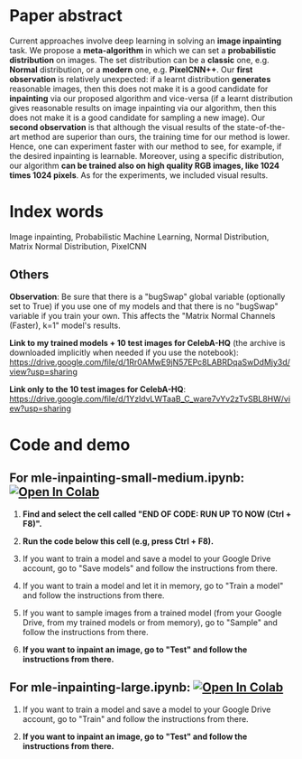 # Paper abstract

Current approaches involve deep learning in solving an **image inpainting** task. We propose a **meta-algorithm** in which we can set a **probabilistic distribution** on images. The set distribution can be a **classic** one, e.g. **Normal** distribution, or a **modern** one, e.g. **PixelCNN++**. Our **first observation** is relatively unexpected: if a learnt distribution **generates** reasonable images, then this does not make it is a good candidate for **inpainting** via our proposed algorithm and vice-versa (if a learnt distribution gives reasonable results on image inpainting via our algorithm, then this does not make it is a good candidate for sampling a new image). Our **second observation** is that although the visual results of the state-of-the-art method are superior than ours, the training time for our method is lower. Hence, one can experiment faster with our method to see, for example, if the desired inpainting is learnable. Moreover, using a specific distribution, our algorithm **can be trained also on high quality RGB images, like 1024 times 1024 pixels**. As for the experiments, we included visual results.

# Index words

Image inpainting, Probabilistic Machine Learning, Normal Distribution, Matrix Normal Distribution, PixelCNN

## Others

**Observation**: Be sure that there is a "bugSwap" global variable (optionally set to True) if you use one of my models and that there is no "bugSwap" variable if you train your own. This affects the "Matrix Normal Channels (Faster), k=1" model's results.

**Link to my trained models + 10 test images for CelebA-HQ** (the archive is downloaded implicitly when needed if you use the notebook): https://drive.google.com/file/d/1Rr0AMwE9jN57EPc8LABRDqaSwDdMjy3d/view?usp=sharing

**Link only to the 10 test images for CelebA-HQ**: https://drive.google.com/file/d/1YzldvLWTaaB_C_ware7vYv2zTvSBL8HW/view?usp=sharing

# Code and demo

## For mle-inpainting-small-medium.ipynb: [![Open In Colab](https://colab.research.google.com/assets/colab-badge.svg)](https://colab.research.google.com/github/aciobanusebi/mle-inpainting/blob/master/mle_inpainting_small_medium.ipynb)

1. **Find and select the cell called "END OF CODE: RUN UP TO NOW (Ctrl + F8)".**

2. **Run the code below this cell (e.g, press Ctrl + F8).**

3. If you want to train a model and save a model to your Google Drive account, go to "Save models" and follow the instructions from there.

4. If you want to train a model and let it in memory, go to "Train a model" and follow the instructions from there.

5. If you want to sample images from a trained model (from your Google Drive, from my trained models or from memory), go to "Sample" and follow the instructions from there.

6. **If you want to inpaint an image, go to "Test" and follow the instructions from there.**


## For mle-inpainting-large.ipynb: [![Open In Colab](https://colab.research.google.com/assets/colab-badge.svg)](https://colab.research.google.com/github/aciobanusebi/mle-inpainting/blob/master/mle_inpainting_large.ipynb)

1. If you want to train a model and save a model to your Google Drive account, go to "Train" and follow the instructions from there.

2. **If you want to inpaint an image, go to "Test" and follow the instructions from there.**

